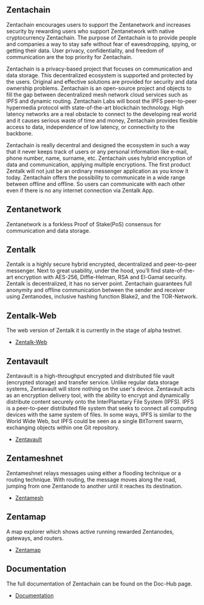 ## Zentachain

Zentachain encourages users to support the Zentanetwork and increases security by rewarding users who support Zentanetwork with native cryptocurrency Zentachain. The purpose of Zentachain is to provide people and companies a way to stay safe without fear of eavesdropping, spying, or getting their data. User privacy, confidentiality, and freedom of communication are the top priority for Zentachain.

Zentachain is a privacy-based project that focuses on communication and data storage. This decentralized ecosystem is supported and protected by the users. Original and effective solutions are provided for security and data ownership problems. Zentachain is an open-source project and objects to fill the gap between decentralized mesh network cloud services such as IPFS ​and dynamic routing. Zentachain Labs will boost the IPFS peer-to-peer hypermedia protocol with state-of-the-art blockchain technology.
High latency networks are a real obstacle to connect to the developing real world and it causes serious waste of time and money, Zentachain provides flexible access to data, independence of low latency, or connectivity to the backbone.

Zentachain is really decentral and designed the ecosystem in such a way that it never keeps track of users or any personal information like e-mail, phone number, name, surname, etc. Zentachain uses hybrid encryption of data and communication, applying multiple encryptions. The first product Zentalk will not just be an ordinary messenger application as you know it today. Zentachain offers the possibility to communicate in a wide range between offline and offline. So users can communicate with each other even if there is no any internet connection via Zentalk App.

## Zentanetwork

Zentanetwork is a forkless Proof of Stake(PoS) consensus for communication and data storage.

## Zentalk

Zentalk is a highly secure hybrid encrypted, decentralized and peer-to-peer messenger. Next to great usability, under the hood, you’ll find state-of-the-art encryption with AES-256, Diffie-Helman, RSA and El-Gamal security. Zentalk is decentralized, it has no server point. Zentachain guarantees full anonymity and offline communication between the sender and receiver using Zentanodes, inclusive hashing function Blake2, and the TOR-Network.

## Zentalk-Web

The web version of Zentalk it is currently in the stage of alpha testnet.
* [Zentalk-Web](https://zentalk.chat)

## Zentavault

Zentavault is a high-throughput encrypted and distributed file vault (encrypted storage) and transfer service. Unlike regular data storage systems, Zentavault will store nothing on the user's device. Zentavault acts as an encryption delivery tool, with the ability to encrypt and dynamically distribute content securely onto the InterPlanetary File System (IPFS). IPFS is a peer-to-peer distributed file system that seeks to connect all computing devices with the same system of files. In some ways, IPFS is similar to the World Wide Web, but IPFS could be seen as a single BitTorrent swarm, exchanging objects within one Git repository.

* [Zentavault](https://github.com/ZentaChain/Zentavault)

## Zentameshnet

Zentameshnet relays messages using either a flooding technique or a routing technique. With routing, the message moves along the road, jumping from one Zentanode to another until it reaches its destination.
* [Zentamesh](https://github.com/ZentaChain/Zentamesh-rust)

## Zentamap

A map explorer which shows active running rewarded Zentanodes, gateways, and routers.
* [Zentamap](https://zentachain.io/zentamap)
 
## Documentation

The full documentation of Zentachain can be found on the Doc-Hub page.
* [Documentation](https://docs.zentachain.io)
